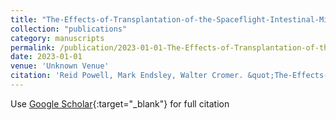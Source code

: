 ```yaml
---
title: "The-Effects-of-Transplantation-of-the-Spaceflight-Intestinal-Microbiome-on-Short-Chain-Fatty-Acid-Production,-Lymphoid-organ-Immune-Composition-and-Transport-Kinetics"
collection: "publications"
category: manuscripts
permalink: /publication/2023-01-01-The-Effects-of-Transplantation-of-the-Spaceflight-Intestinal-Microbiome-on-Short-Chain-Fatty-Acid-Production-Lymphoid-organ-Immune-Composition-and-Transport-Kinetics
date: 2023-01-01
venue: 'Unknown Venue'
citation: 'Reid Powell, Mark Endsley, Walter Cromer. &quot;The-Effects-of-Transplantation-of-the-Spaceflight-Intestinal-Microbiome-on-Short-Chain-Fatty-Acid-Production,-Lymphoid-organ-Immune-Composition-and-Transport-Kinetics.&quot; Unknown Venue, 2023.'
---
```


Use [Google Scholar](https://scholar.google.com/scholar?q=The+Effects+of+Transplantation+of+the+Spaceflight+Intestinal+Microbiome+on+Short+Chain+Fatty+Acid+Production,+Lymphoid+organ+Immune+Composition+and+Transport+Kinetics){:target="_blank"} for full citation
